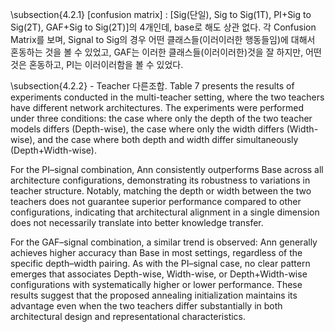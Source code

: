 \subsection{4.2.1}
[confusion matrix] : [Sig(단일), Sig to Sig(1T), PI+Sig to Sig(2T), GAF+Sig to Sig(2T)]의 4개인데, base로 해도 상관 없다. 각 Confusion Matrix를 보며, Signal to Sig의 경우 어떤 클래스들(이러이러한 행동들임)에 대해서 혼동하는 것을 볼 수 있었고, GAF는 이러한 클래스들(이러이러한)것을 잘 하지만, 어떤 것은 혼동하고, PI는 이러이러함을 볼 수 있었다.

\subsection{4.2.2} - Teacher 다른조합.
Table 7 presents the results of experiments conducted in the multi-teacher setting, where the two teachers have different network architectures. The experiments were performed under three conditions: the case where only the depth of the two teacher models differs (Depth-wise), the case where only the width differs (Width-wise), and the case where both depth and width differ simultaneously (Depth+Width-wise).

For the PI–signal combination, Ann consistently outperforms Base across all architecture configurations, demonstrating its robustness to variations in teacher structure. Notably, matching the depth or width between the two teachers does not guarantee superior performance compared to other configurations, indicating that architectural alignment in a single dimension does not necessarily translate into better knowledge transfer.

For the GAF–signal combination, a similar trend is observed: Ann generally achieves higher accuracy than Base in most settings, regardless of the specific depth–width pairing. As with the PI–signal case, no clear pattern emerges that associates Depth-wise, Width-wise, or Depth+Width-wise configurations with systematically higher or lower performance. These results suggest that the proposed annealing initialization maintains its advantage even when the two teachers differ substantially in both architectural design and representational characteristics.